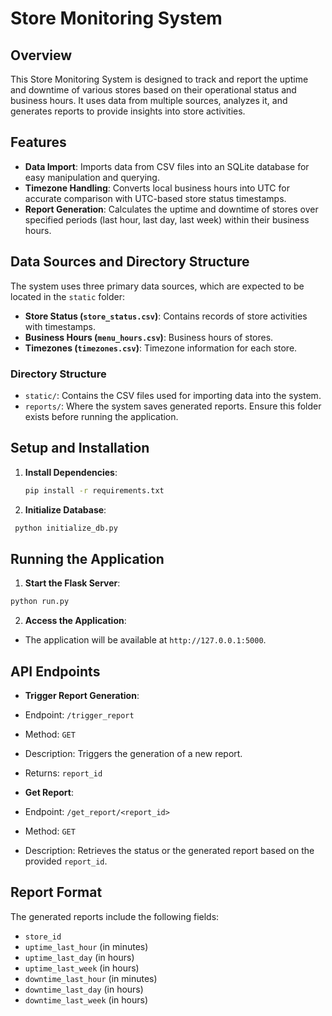 # Store Monitoring System

## Overview

This Store Monitoring System is designed to track and report the uptime and downtime of various stores based on their operational status and business hours. It uses data from multiple sources, analyzes it, and generates reports to provide insights into store activities.

## Features

- **Data Import**: Imports data from CSV files into an SQLite database for easy manipulation and querying.
- **Timezone Handling**: Converts local business hours into UTC for accurate comparison with UTC-based store status timestamps.
- **Report Generation**: Calculates the uptime and downtime of stores over specified periods (last hour, last day, last week) within their business hours.

## Data Sources and Directory Structure

The system uses three primary data sources, which are expected to be located in the `static` folder:

- **Store Status (`store_status.csv`)**: Contains records of store activities with timestamps.
- **Business Hours (`menu_hours.csv`)**: Business hours of stores.
- **Timezones (`timezones.csv`)**: Timezone information for each store.

### Directory Structure

- `static/`: Contains the CSV files used for importing data into the system.
- `reports/`: Where the system saves generated reports. Ensure this folder exists before running the application.

## Setup and Installation


1. **Install Dependencies**:
   ```bash
   pip install -r requirements.txt

3. **Initialize Database**:
  ```bash
   python initialize_db.py
  ```
   
## Running the Application

1. **Start the Flask Server**:
```bash
python run.py

```

2. **Access the Application**:
- The application will be available at `http://127.0.0.1:5000`.

## API Endpoints

- **Trigger Report Generation**:
- Endpoint: `/trigger_report`
- Method: `GET`
- Description: Triggers the generation of a new report.
- Returns: `report_id`

- **Get Report**:
- Endpoint: `/get_report/<report_id>`
- Method: `GET`
- Description: Retrieves the status or the generated report based on the provided `report_id`.

## Report Format

The generated reports include the following fields:

- `store_id`
- `uptime_last_hour` (in minutes)
- `uptime_last_day` (in hours)
- `uptime_last_week` (in hours)
- `downtime_last_hour` (in minutes)
- `downtime_last_day` (in hours)
- `downtime_last_week` (in hours)




